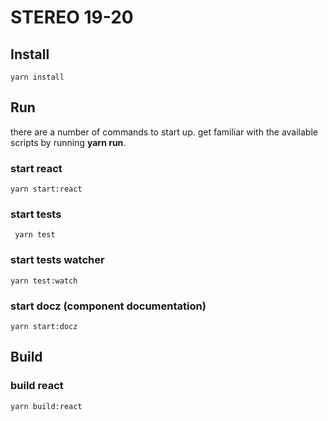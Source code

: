 # STEREO 19-20

## Install

```yarn install```

## Run

there are a number of commands to start up. get familiar with the available scripts by running **yarn run**. 

### start react

```yarn start:react```


### start tests

``` yarn test```

### start tests watcher

```yarn test:watch```

### start docz (component documentation)

```yarn start:docz```


## Build

### build react

```yarn build:react```
